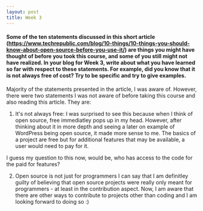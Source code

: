 ```yaml
---
layout: post
title: Week 3
---
```


#### Some of the ten statements discussed in this short article (https://www.techrepublic.com/blog/10-things/10-things-you-should-know-about-open-source-before-you-use-it/) are things you might have thought of before you took this course, and some of you still might not have realized. In your blog for Week 3, write about what you have learned so far with respect to these statements. For example, did you know that it is not always free of cost? Try to be specific and try to give examples.

Majority of the statements presented in the article, I was aware of. However, there were two statements I was not aware of before taking this course and also reading this article. They are:

1. It's not always free:
I was surprised to see this because when I think of open source, free immediatley pops up in my head. However, after thinking about it in more depth and seeing a later on example of WordPress being open source, it made more sense to me. The basics of a project are free but for additional features that may be available, a user would need to pay for it. 

I guess my question to this now, would be, who has access to the code for the paid for features?


2. Open source is not just for programmers
I can say that I am definitley guilty of believing that open source projects were really only meant for programmers - at least in the contribution aspect. Now, I am aware that there are other ways to contribute to projects other than coding and I am looking forward to doing so :)
